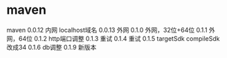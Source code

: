 # maven
maven
0.0.12 内网 localhost域名
0.0.13 外网
0.1.0 外网，32位+64位
0.1.1 外网，64位
0.1.2 http端口调整
0.1.3 重试
0.1.4 重试
0.1.5 targetSdk compileSdk 改成34
0.1.6 db调整
0.1.9 新版本